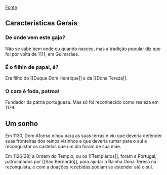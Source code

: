 [Fonte](https://youtu.be/bbbhbaZrqVY)

## Características Gerais
### De onde vem este gajo?
Não se sabe bem onde ou quando nasceu, mas a tradição popular diz que foi por volta de 1111, em Guimarães.

### É o filhin de papai, é?
Era filho do [[Duque Dom Henrique]] e da [[Dona Tereza]].

### O cara é foda, patroa!
Fundador da pátria portuguesa. Mas só foi reconhecido como realeza em 1179. 

## Um sonho
Em 1130, Dom Afonso olhou para as suas terras e viu que deveria defender suas fronteiras dos reinos vizinhos e que deveria rumar para o sul e reconquistar os castelos que um dia foram de sua mãe. 

Em 1126(28) a Ordem do Templo, ou os [[Templários]], foram a Portugal, patrocinados por [[São Bernardo]], para ajudar a Rainha Dona Teresa na reconquista, e com a doações recebidas podiam se estender até o sul.

